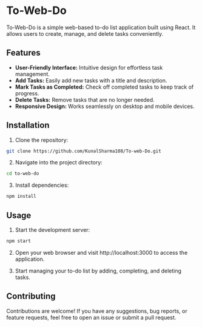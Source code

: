 # To-Web-Do

To-Web-Do is a simple web-based to-do list application built using React. It allows users to create, manage, and delete tasks conveniently.

## Features

- **User-Friendly Interface:** Intuitive design for effortless task management.
- **Add Tasks:** Easily add new tasks with a title and description.
- **Mark Tasks as Completed:** Check off completed tasks to keep track of progress.
- **Delete Tasks:** Remove tasks that are no longer needed.
- **Responsive Design:** Works seamlessly on desktop and mobile devices.

## Installation

1. Clone the repository:

```bash
git clone https://github.com/KunalSharma108/To-web-Do.git
```

2. Navigate into the project directory:
```bash
cd to-web-do
```

3. Install dependencies:
```bash
npm install
```

## Usage

1. Start the development server:

```bash
npm start
```

2. Open your web browser and visit http://localhost:3000 to access the application.

3. Start managing your to-do list by adding, completing, and deleting tasks.

## Contributing

Contributions are welcome! If you have any suggestions, bug reports, or feature requests, feel free to open an issue or submit a pull request.
